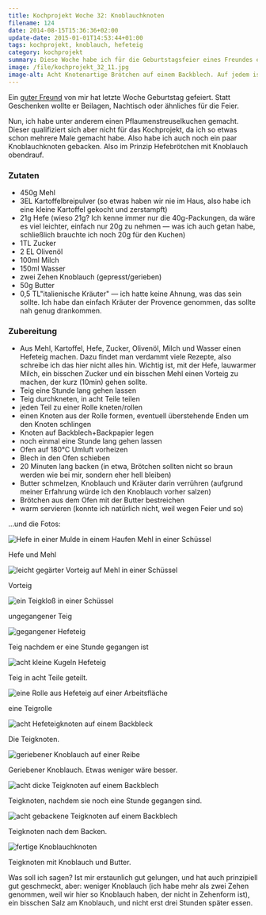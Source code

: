 ```yaml
---
title: Kochprojekt Woche 32: Knoblauchknoten
filename: 124
date: 2014-08-15T15:36:36+02:00
update-date: 2015-01-01T14:53:44+01:00
tags: kochprojekt, knoblauch, hefeteig
category: kochprojekt
summary: Diese Woche habe ich für die Geburtstagsfeier eines Freundes ein Knoblauchbelastetes Hefegebäck gemacht. 
image: /file/kochprojekt_32_11.jpg
image-alt: Acht Knotenartige Brötchen auf einem Backblech. Auf jedem ist ein Klecks Knoblauch-Butter-Mischung
---
```


Ein [guter Freund](http://www.angerichtet.net/blog/) von mir hat letzte Woche Geburtstag gefeiert. Statt Geschenken wollte er Beilagen, Nachtisch oder ähnliches für die Feier.

Nun, ich habe unter anderem einen Pflaumenstreuselkuchen gemacht. Dieser qualifiziert sich aber nicht für das Kochprojekt, da ich so etwas schon mehrere Male gemacht habe. Also habe ich auch noch ein paar Knoblauchknoten gebacken. Also im Prinzip Hefebrötchen mit Knoblauch obendrauf.

### Zutaten

- 450g Mehl
- 3EL Kartoffelbreipulver (so etwas haben wir nie im Haus, also habe ich eine kleine Kartoffel gekocht und zerstampft)
- 21g Hefe (wieso 21g? Ich kenne immer nur die 40g-Packungen, da wäre es viel leichter, einfach nur 20g zu nehmen — was ich auch getan habe, schließlich brauchte ich noch 20g für den Kuchen)
- 1TL Zucker
- 2 EL Olivenöl
- 100ml Milch
- 150ml Wasser
- zwei Zehen Knoblauch (gepresst/gerieben)
- 50g Butter
- 0,5 TL"italienische Kräuter" — ich hatte keine Ahnung, was das sein sollte. Ich habe dan einfach Kräuter der Provence genommen, das sollte nah genug drankommen.

### Zubereitung

- Aus Mehl, Kartoffel, Hefe, Zucker, Olivenöl, Milch und Wasser einen Hefeteig machen. Dazu findet man verdammt viele Rezepte, also schreibe ich das hier nicht alles hin. Wichtig ist, mit der Hefe, lauwarmer Milch, ein bisschen Zucker und ein bisschen Mehl einen Vorteig zu machen, der kurz (10min) gehen sollte.
- Teig eine Stunde lang gehen lassen
- Teig durchkneten, in acht Teile teilen
- jeden Teil zu einer Rolle kneten/rollen
- einen Knoten aus der Rolle formen, eventuell überstehende Enden um den Knoten schlingen
- Knoten auf Backblech+Backpapier legen
- noch einmal eine Stunde lang gehen lassen
- Ofen auf 180°C Umluft vorheizen
- Blech in den Ofen schieben
- 20 Minuten lang backen (in etwa, Brötchen sollten nicht so braun werden wie bei mir, sondern eher hell bleiben)
- Butter schmelzen, Knoblauch und Kräuter darin verrühren (aufgrund meiner Erfahrung würde ich den Knoblauch vorher salzen)
- Brötchen aus dem Ofen mit der Butter bestreichen
- warm servieren (konnte ich natürlich nicht, weil wegen Feier und so)

…und die Fotos:

![Hefe in einer Mulde in einem Haufen Mehl in einer Schüssel](/file/kochprojekt_32_01.jpg)

Hefe und Mehl

![leicht gegärter Vorteig auf Mehl in einer Schüssel](/file/kochprojekt_32_02.jpg)

Vorteig

![ein Teigkloß in einer Schüssel](/file/kochprojekt_32_03.jpg)

ungegangener Teig

![gegangener Hefeteig](/file/kochprojekt_32_04.jpg)

Teig nachdem er eine Stunde gegangen ist

![acht kleine Kugeln Hefeteig](/file/kochprojekt_32_05.jpg)

Teig in acht Teile geteilt.

![eine Rolle aus Hefeteig auf einer Arbeitsfläche](/file/kochprojekt_32_06.jpg)

eine Teigrolle

![acht Hefeteigknoten auf einem Backbleck](/file/kochprojekt_32_07.jpg)

Die Teigknoten.

![geriebener Knoblauch auf einer Reibe](/file/kochprojekt_32_08.jpg)

Geriebener Knoblauch. Etwas weniger wäre besser.

![acht dicke Teigknoten auf einem Backblech](/file/kochprojekt_32_09.jpg)

Teigknoten, nachdem sie noch eine Stunde gegangen sind.

![acht gebackene Teigknoten auf einem Backblech](/file/kochprojekt_32_10.jpg)

Teigknoten nach dem Backen.

![fertige Knoblauchknoten](/file/kochprojekt_32_11.jpg)

Teigknoten mit Knoblauch und Butter.

Was soll ich sagen? Ist mir erstaunlich gut gelungen, und hat auch prinzipiell gut geschmeckt, aber: weniger Knoblauch (ich habe mehr als zwei Zehen genommen, weil wir hier so Knoblauch haben, der nicht in Zehenform ist), ein bisschen Salz am Knoblauch, und nicht erst drei Stunden später essen.
